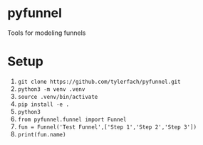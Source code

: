 # pyfunnel
Tools for modeling funnels


# Setup
1. `git clone https://github.com/tylerfach/pyfunnel.git`
2. `python3 -m venv .venv`
3. `source .venv/bin/activate`
4. `pip install -e .`
5. `python3`
6. `from pyfunnel.funnel import Funnel`
7. `fun = Funnel('Test Funnel',['Step 1','Step 2','Step 3'])`
8. `print(fun.name)`